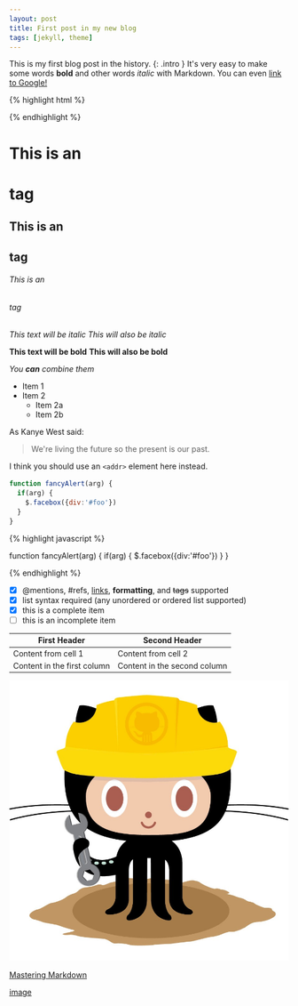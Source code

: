 ```yaml
---
layout: post
title: First post in my new blog
tags: [jekyll, theme]
---
```


This is my first blog post in the history.
{: .intro }
It's very easy to make some words **bold** and other words *italic* with Markdown. You can even [link to Google!](http://google.com)

{% highlight html %}

<link rel="stylesheet" href="{{"{{ site.baseurl "}}}}/css/main.css">

{% endhighlight %}

# This is an <h1> tag
## This is an <h2> tag
###### This is an <h6> tag

*This text will be italic*
_This will also be italic_

**This text will be bold**
__This will also be bold__

_You **can** combine them_

* Item 1
* Item 2
  * Item 2a
  * Item 2b
  
As Kanye West said:

> We're living the future so
> the present is our past.

I think you should use an
`<addr>` element here instead.

```javascript
function fancyAlert(arg) {
  if(arg) {
    $.facebox({div:'#foo'})
  }
}
```
{% highlight javascript %}

function fancyAlert(arg) {
  if(arg) {
    $.facebox({div:'#foo'})
  }
}

{% endhighlight %}
	
- [x] @mentions, #refs, [links](), **formatting**, and <del>tags</del> supported
- [x] list syntax required (any unordered or ordered list supported)
- [x] this is a complete item
- [ ] this is an incomplete item

First Header | Second Header
------------ | -------------
Content from cell 1 | Content from cell 2
Content in the first column | Content in the second column

![GitHub Logo](/assets/404.jpg)

[Mastering Markdown](https://guides.github.com/features/mastering-markdown/)

[image](https://commons.wikimedia.org/wiki/Main_Page#/media/File:Phobos_fly-by_animation_ESA223006.gif)